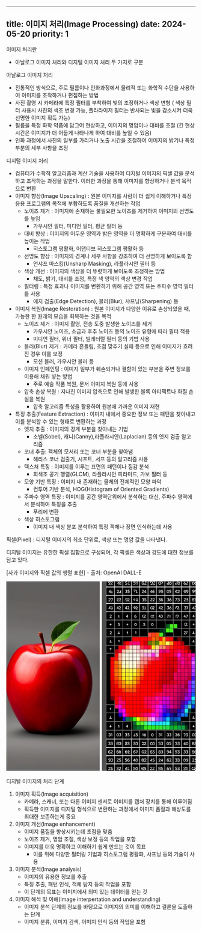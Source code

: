 

---
title: 이미지 처리(Image Processing)
date: 2024-05-20
priority: 1
---

이미지 처리란

- 아날로그 이미지 처리와 디지털 이미지 처리 두 가지로 구분

아날로그 이미지 처리 

- 전통적인 방식으로, 주로 필름이나 인화과정에서 물리적 또는 화학적 수단을 사용하여 이미지를 조작하거나 편집하는 방법
- 사진 촬영 시 카메라에 특정 필터를 부착하여 빛의 조정하거나 색상 변형 ( 색상 필터 사용시 사진의 색조 변경 가능, 폴라라이저 필터는 반사되는 빛을 감소시켜 더욱 선명한 이미지 획득 가능)
- 필름을 특정 화학 약품에 담그어 현상하고, 이미지의 명암이나 대비를 조절 (긴 현상 시간은 이미지가 더 어둡게 나타나게 하여 대비를 높일 수 있음)
- 인화 과정에서 사진의 일부를 가리거나 노출 시간을 조절하여 이미지의 밝기나 특정 부분의 세부 사항을 조정

디지털 이미지 처리 

- 컴퓨터가 수학적 알고리즘과 계산 기술을 사용하여 디지털 이미지의 픽셀 값을 분석하고 조작하는 과정을 말한다.  이러한 과정을 통해 이미지를 향상하거나 분석 목적으로 변환
- 이미지 향상(Image Upscaling) : 원본 이미지를 사람이 더 쉽게 이해하거나 특정 응용 프로그램의 목적에 부합하도록 품질을 개선하는 작업
    - 노이즈 제거 : 이미지에 존재하는 불필요한 노이즈를 제거하여 이미지의 선명도를 높임
        - 가우시안 필터, 미디언 필터, 평균 필터 등
    - 대비 향상 : 이미지의 어두운 영역과 밝은 영역을 더 명확하게 구분하여 대비를 높이는 작업
        - 히스토그램 평활화, 어댑티브 히스토그램 평활화 등
    - 선명도 향상 : 이미지의 경계나 세부 사항을 강조하여 더 선명하게 보이도록 함
        - 언샤프 마스킹(Unsharp Masking), 라플라시안 필터 등
    - 색상 개선 : 이미지의 색상을 더 뚜렷하게 보이도록 조정하는 방법
        - 채도, 밝기, 대비를 조정, 특정 색 영역의 색상 변경 작업
    - 필터링 : 특정 효과나 이미지를 변환하기 위해 공간 영역 또는 주파수 영역 필터를 사용
        - 에지 검출(Edge Detection), 블러(Blur), 샤프닝(Sharpening) 등
- 이미지 복원(Image Restoration) : 원본 이미지가 다양한 이유로 손상되었을 때, 가능한 한 원래의 모습을 회복하는 것을 목적
    - 노이즈 제거  : 이미지 촬영, 전송 도중 발생한 노이즈를 제거
        - 가우시안 노이즈, 소금과 후추 노이즈 등의 노이즈 유형에 따라 필터 적용
        - 미디언 필터, 위너 필터, 빌레터럴 필터 등의 기법 사용
    - 블러(Blur) 제거 : 카메라 흔들림, 초점 맞추기 실패 등으로 인해 이미지가 흐려진 경우 이를 보정
        - 모션 블러, 가우시안 블러 등
    - 이미지 인페인팅 : 이미지 일부가 훼손되거나 결함이 있는 부분을 주변 정보를 이용해 채워 넣는 방법
        - 주로 예술 작품 복원, 문서 이미지 복원 등에 사용
    - 압축 손상 복원 : 지나친 이미지 압축으로 인해 발생한 블록 아티팩트나 화질 손실을 복원
        - 압축 알고리즘 특성을 활용하여 원본에 가까운 이미지 재현
- 특징 추출(Feature Extraction) : 이미지 내에서 중요한 정보 또는 패턴을 찾아내고 이를 분석할 수 있는 형태로 변환하는 과정
    - 엣지 추출 : 이미지의 경계 부분을 찾아내는 기법
        - 소벨(Sobel), 캐니(Canny),라플라시안(Laplacian) 등의 엣지 검출 알고리즘
    - 코너 추출: 객체의 모서리 또는 코너 부분을 찾아냄
        - 해리스 코너 검출기, 시프트, 서프 등의 알고리즘 사용
    - 텍스처 특징 : 이미지를 이루는 표면의 패턴이나 질감 분석
        - 회색조 공기 행렬(GLCM), 라플라시안 피라미드, 가보 필터 등
    - 모양 기반 특징 : 이미지 내 존재하는 물체의 전체적인 모양 파악
        - 컨투어 기반 분석, HOG(Histogram of Oriented Gradients)
    - 주파수 영역 특징 : 이미지를 공간 영역단위에서 분석하는 대신, 주파수 영역에서 분석하여 특징을 추출
        - 푸리에 변환
    - 색상 히스토그램
        - 이미지 내 색상 분포 분석하여 특정 객체나 장면 인식하는데 사용

픽셀(Pixel) : 디지털 이미지의 최소 단위로, 색상 또는 명암 값을 나타낸다. 

디지털 이미지는 유한한 픽셀 집합으로 구성되며, 각 픽셀은 색상과 강도에 대한 정보를 담고 있다. 

[사과 이미지와 픽셀 값의 행렬 표현] - 출처: OpenAI DALL-E

![Apple](image/apple.png)


디지털 이미지의 처리 단계 

1. 이미지 획득(Image acquisition)
    - 카메라, 스캐너, 또는 다른 이미지 센서로 이미지를 캡처 장치를 통해 이루어짐
    - 획득한 이미지를 디지털 형식으로 변환하는 과정에서 이미지 품질과 해상도를 최대한 보존하는게 중요
2. 이미지 개선(Image enhancement)
    - 이미지 품질을 향상시키는데 초점을 맞춤
    - 노이즈 제거, 명암 조절, 색상 보정 등의 작업을 포함
    - 이미지를 더욱 명확하고 이해하기 쉽게 만드는 것이 목표
        - 이를 위해 다양한 필터링 기법과 히스토그램 평활화, 샤프닝 등의 기술이 사용
3. 이미지 분석(Image analysis)
    - 이미지의 유용한 정보를 추출
    - 특징 추출, 패턴 인식, 객체 탐지 등의 작업을 포함
    - 이 단계의 목표는 이미지에서 의미 있는 데이터를 얻는 것
4. 이미지 해석 및 이해(Image interpertation and understanding)
    - 이미지 분석 단계의 정보를 바탕으로 이미지의 의미를 이해하고 결론을 도출하는 단계
    - 이미지 분류, 이미지 검색, 이미지 인식 등의 작업을 포함